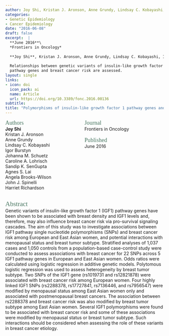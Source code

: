 ```yaml
---
author: Joy Shi, Kristan J. Aronson, Anne Grundy, Lindsay C. Kobayashi, Igor Burstyn, Johanna M. Schuetz, Caroline A. Lohrisch, Sandip K. SenGupta, Agnes S. Lai, Angela Brooks-Wilson, John J. Spinelli, Harriet Richardson
categories: 
- Genetic Epidemiology
- Cancer Epidemiology
date: "2016-06-08"
draft: false
excerpt:  |
  **June 2016**\
  *Frontiers in Oncology*
  
  **Joy Shi**, Kristan J. Aronson, Anne Grundy, Lindsay C. Kobayashi, Igor Burstyn, Johanna M. Schuetz, Caroline A. Lohrisch, Sandip K. SenGupta, Agnes S. Lai, Angela Brooks-Wilson, John J. Spinelli, Harriet Richardson
  
  Relationships between genetic variants of insulin-like growth factor 1 (IGF1)
  pathway genes and breast cancer risk are assessed. 
layout: single
links:
- icon: doi
  icon_pack: ai
  name: Article
  url: https://doi.org/10.3389/fonc.2016.00136
subtitle: 
title: "Polymorphisms of insulin-like growth factor 1 pathway genes and breast cancer risk"
---
```

<style>
.column-left{
  float: left;
  width: 50%;
  text-align: left;
}
.column-right{
  float: right;
  width: 50%;
  text-align: left;
}
.footer {
  clear: both;
  width: 100%;
}
</style>

<div class="column-left">
  <span style="color:#4b7863; font-family: 'Garamond'; font-size: 1.3em; font-weight: 100">Authors</span><br>
  <b>Joy Shi</b><br>
  Kristan J. Aronson<br>
  Anne Grundy<br>
  Lindsay C. Kobayashi<br>
  Igor Burstyn<br>
  Johanna M. Schuetz<br>
  Caroline A. Lohrisch<br>
  Sandip K. SenGupta<br>
  Agnes S. Lai<br>
  Angela Brooks-Wilson<br>
  John J. Spinelli<br>
  Harriet Richardson
</div>
<div class="column-right">
  <span style="color:#4b7863; font-family: 'Garamond'; font-size: 1.3em; font-weight: 100">Journal</span><br>  
  Frontiers in Oncology<br><br>
  <span style="color:#4b7863; font-family: 'Garamond'; font-size: 1.3em; font-weight: 100">Published</span><br>  
  June 2016<br><br>
</div>
<div class="footer"><br></div>

<span style="color:#4b7863; font-family: 'Garamond'; font-size: 1.5em; font-weight: 100">Abstract</span>  
Genetic variants of insulin-like growth factor 1 (IGF1) pathway genes have been shown to be associated with breast density and IGF1 levels and, therefore, may also influence breast cancer risk via pro-survival signaling cascades. The aim of this study was to investigate associations between IGF1 pathway single nucleotide polymorphisms (SNPs) and breast cancer risk among European and East Asian women, and potential interactions with menopausal status and breast tumor subtype. Stratified analyses of 1,037 cases and 1,050 controls from a population-based case-control study were conducted to assess associations with breast cancer for 22 SNPs across 5 IGF1 pathway genes in European and East Asian women. Odds ratios were calculated using logistic regression in additive genetic models. Polytomous logistic regression was used to assess heterogeneity by breast tumor subtype. Two SNPs of the IGF1 gene (rs1019731 and rs12821878) were associated with breast cancer risk among European women. Four highly linked IGF1 SNPs (rs2288378, rs17727841, rs7136446, and rs7956547) were modified by menopausal status among East Asian women only and associated with postmenopausal breast cancers. The association between rs2288378 and breast cancer risk was also modified by breast tumor subtype among East Asian women. Several IGF1 polymorphisms were found to be associated with breast cancer risk and some of these associations were modified by menopausal status or breast tumor subtype. Such interactions should be considered when assessing the role of these variants in breast cancer etiology.
